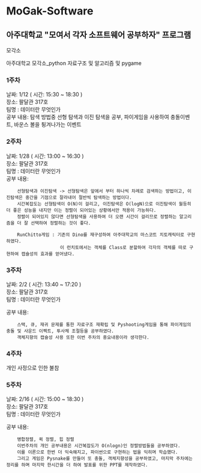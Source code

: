 # MoGak-Software
## 아주대학교 "모여서 각자 소프트웨어 공부하자" 프로그램

모각소

아주대학교 모각소_python 자료구조 및 알고리즘 및 pygame  
  
### 1주차  
날짜: 1/12 ( 시간: 15:30 ~ 18:30 )  
장소: 팔달관 317호  
팀명 : 데이터란 무엇인가  
공부 내용: 탐색 방법중 선형 탐색과 이진 탐색을 공부, 파이게임을 사용하여 충돌이벤트, 바운스 볼을 튕겨나가는 이벤트  
  
### 2주차  
날짜: 1/28 ( 시간: 13:00 ~ 16:30 )  
장소: 팔달관 317호  
팀명 : 데이터란 무엇인가  
공부 내용:  

        선형탐색과 이진탐색 -> 선형탐색은 앞에서 부터 하나씩 차례로 검색하는 방법이고, 이진탐색은 중간을 기점으로 잘라내어 절반씩 탐색하는 방법이다.
        시간복잡도는 선형탐색이 O(N)이 걸리고, 이진탐색은 O(logN)으로 이진탐색이 월등히 더 좋은 성능을 내지만 이는 정렬이 되어있는 상황에서만 적용이 가능하다.
        정렬이 되어있지 않다면 선형탐색을 사용하여 더 오랜 시간이 걸리므로 정렬하는 알고리즘을 더 잘 선택하여 정렬하는 것이 좋다.
        
        RunChitto게임 : 기존의 Dino를 재구성하여 아주대학교의 마스코트 치토캐릭터로 구현하였다.
                        이 런치토에서는 객체를 Class로 분할하여 각자의 객체를 따로 구현하여 캡슐성의 효과를 얻어냈다.

### 3주차
날짜: 2/2 ( 시간: 13:40 ~ 17:20 )  
장소: 팔달관 317호  
팀명 : 데이터란 무엇인가  

공부 내용: 

        스택, 큐, 재귀 문제를 통한 자료구조 재확립 및 Pyshooting게임을 통해 파이게임의 충돌 및 사운드 이펙트, 투사체 조절등을 공부하였다.
        객체지향의 캡슐성 사용 또한 이번 주차의 중요내용이라 생각한다.

### 4주차
개인 사정으로 인한 불참

### 5주차
날짜: 2/16 ( 시간: 15:00 ~ 18:30 )  
장소: 팔달관 317호  
팀명 : 데이터란 무엇인가  

공부 내용: 

        병합정렬, 퀵 정렬, 힙 정렬
        이번주차의 개인 공부내용은 시간복잡도가 O(nlogn)인 정렬방법들을 공부하였다.
        이를 이론으로 한번 더 익숙해지고, 파이썬으로 구현하는 법을 익히며 학습했다.
        그리고 게임은 Pysnake를 만들어 또 충돌, 객체지향성을 공부하였고, 마지막 주차에는 정리를 하며 마지막 한시간을 더 하여 발표를 위한 PPT를 제작하였다.